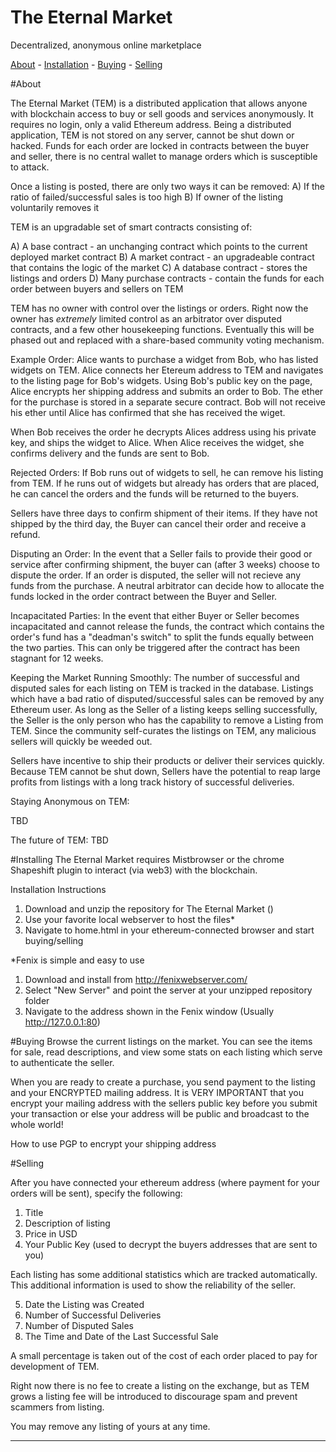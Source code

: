 # The Eternal Market
Decentralized, anonymous online marketplace

[About](#About) - [Installation](#Installing) - [Buying](#Buying) - [Selling](#Selling)


#About

The Eternal Market (TEM) is a distributed application that allows anyone with blockchain 
access to buy or sell goods and services anonymously. It requires no login, only a valid
Ethereum address. Being a distributed application, TEM is not stored on any server, cannot
be shut down or hacked. Funds for each order are locked in contracts between the buyer and
seller, there is no central wallet to manage orders which is susceptible to attack.

Once a listing is posted, there are only two ways it can be removed:
A) If the ratio of failed/successful sales is too high
B) If owner of the listing voluntarily removes it

TEM is an upgradable set of smart contracts consisting of:

A) A base contract - an unchanging contract which points to the current deployed market contract
B) A market contract - an upgradeable contract that contains the logic of the market
C) A database contract - stores the listings and orders
D) Many purchase contracts - contain the funds for each order between buyers and sellers on TEM

TEM has no owner with control over the listings or orders. Right now the owner has *extremely* limited 
control as an arbitrator over disputed contracts, and a few other housekeeping functions. Eventually this will be phased out and replaced with a share-based community voting mechanism.

Example Order:
Alice wants to purchase a widget from Bob, who has listed widgets on TEM. Alice connects her
Etereum address to TEM and navigates to the listing page for Bob's widgets. Using Bob's public
key on the page, Alice encrypts her shipping address and submits an order to Bob. The ether for
the purchase is stored in a separate secure contract. Bob will not receive his ether until Alice
has confirmed that she has received the wiget.

When Bob receives the order he decrypts Alices address using his private key, and ships the
widget to Alice. When Alice receives the widget, she confirms delivery and the funds are sent to Bob.

Rejected Orders:
If Bob runs out of widgets to sell, he can remove his listing from TEM. If he runs out of widgets but
already has orders that are placed, he can cancel the orders and the funds will be returned to the 
buyers.

Sellers have three days to confirm shipment of their items. If they have not shipped by the third day,
the Buyer can cancel their order and receive a refund.

Disputing an Order:
In the event that a Seller fails to provide their good or service after confirming shipment, the buyer
can (after 3 weeks) choose to dispute the order. If an order is disputed, the seller will not 
recieve any funds from the purchase. A neutral arbitrator can decide how to allocate the funds locked in
the order contract between the Buyer and Seller.

Incapacitated Parties:
In the event that either Buyer or Seller becomes incapacitated and cannot release the funds, the contract
which contains the order's fund has a "deadman's switch" to split the funds equally between the two parties. This can 
only be triggered after the contract has been stagnant for 12 weeks.

Keeping the Market Running Smoothly:
The number of successful and disputed sales for each listing on TEM is tracked in the database. Listings
which have a bad ratio of disputed/successful sales can be removed by any Ethereum user. As long as the 
Seller of a listing keeps selling successfully, the Seller is the only person who has the capability to 
remove a Listing from TEM. Since the community self-curates the listings on TEM, any malicious sellers will
quickly be weeded out.

Sellers have incentive to ship their products or deliver their services quickly. Because TEM cannot be shut down,
Sellers have the potential to reap large profits from listings with a long track history of successful deliveries.

Staying Anonymous on TEM:

TBD

The future of TEM:
TBD

#Installing
The Eternal Market requires Mistbrowser or the chrome Shapeshift plugin to interact (via web3) with the blockchain.

Installation Instructions
1) Download and unzip the repository for The Eternal Market ()
2) Use your favorite local webserver to host the files*
3) Navigate to home.html in your ethereum-connected browser and start buying/selling

*Fenix is simple and easy to use
1) Download and install from http://fenixwebserver.com/
2) Select "New Server" and point the server at your unzipped repository folder
3) Navigate to the address shown in the Fenix window (Usually http://127.0.0.1:80)

#Buying
Browse the current listings on the market. You can see the items for sale, 
read descriptions, and view some stats on each listing which serve
to authenticate the seller.

When you are ready to create a purchase, you send payment to the listing
and your ENCRYPTED mailing address. It is VERY IMPORTANT that you encrypt your
mailing address with the sellers public key before you submit your transaction or else
your address will be public and broadcast to the whole world!

How to use PGP to encrypt your shipping address

#Selling

After you have connected your ethereum address (where payment for your orders will be sent),
specify the following:
1) Title
2) Description of listing
3) Price in USD
4) Your Public Key (used to decrypt the buyers addresses that are sent to you)

Each listing has some additional statistics which are tracked automatically. This additional
information is used to show the reliability of the seller.

5) Date the Listing was Created
6) Number of Successful Deliveries 
6) Number of Disputed Sales
8) The Time and Date of the Last Successful Sale

A small percentage is taken out of the cost of each order placed to pay for development of TEM.

Right now there is no fee to create a listing on the exchange, but as TEM grows a listing fee
will be introduced to discourage spam and prevent scammers from listing.

You may remove any listing of yours at any time. 
___________________________________________________________________________





